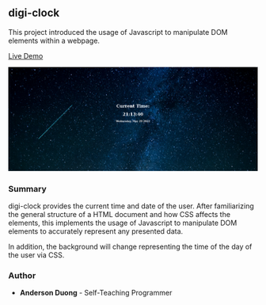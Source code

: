 ## digi-clock

This project introduced the usage of Javascript to manipulate DOM elements within a webpage. 

[Live Demo](https://duongand.github.io/)

![demo-screenshot](./static/images/demo-screenshot.png)

### Summary

digi-clock provides the current time and date of the user. After familiarizing the general structure of a HTML document and how CSS affects the elements, this implements the usage of Javascript to manipulate DOM elements to accurately represent any presented data. 

In addition, the background will change representing the time of the day of the user via CSS. 

### Author

* **Anderson Duong** - Self-Teaching Programmer
